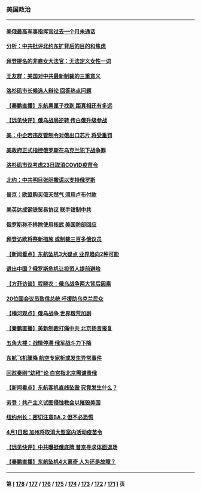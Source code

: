 ### 美国政治
---
#### [美俄最高军事指挥官过去一个月未通话](../../pages/ncid1078159/n13668744.md) 
#### [分析：中共批评北约东扩背后的目的和焦虑](../../pages/ncid1078159/n13668482.md) 
#### [拜登提名的非裔女大法官：无法定义女性一词](../../pages/ncid1078159/n13668589.md) 
#### [王友群：美国对中共最新制裁的三重意义](../../pages/ncid1078159/n13668319.md) 
#### [洛杉矶市长候选人辩论 回答热点问题](../../pages/ncid1078159/n13668655.md) 
#### [【秦鹏直播】东航黑匣子找到 距真相还有多远](../../pages/ncid1078159/n13668548.md) 
#### [【远见快评】俄乌战局逆转 传白俄升级参战](../../pages/ncid1078159/n13668537.md) 
#### [美：中企若违反管制令对俄出口芯片 将受重罚](../../pages/ncid1078159/n13668494.md) 
#### [美政府正式指控俄罗斯在乌克兰犯下战争罪](../../pages/ncid1078159/n13668421.md) 
#### [洛杉矶市议考虑23日取消COVID疫苗令](../../pages/ncid1078159/n13668285.md) 
#### [北约：中共明目张胆撒谎以支持俄罗斯](../../pages/ncid1078159/n13668125.md) 
#### [普京：欧盟购买俄天然气 须用卢布付款](../../pages/ncid1078159/n13668039.md) 
#### [美英达成钢铁贸易协议 联手钳制中共](../../pages/ncid1078159/n13667944.md) 
#### [俄罗斯称不排除使用核武 美国防部回应](../../pages/ncid1078159/n13667684.md) 
#### [拜登访欧将祭新措施 或制裁三百多俄议员](../../pages/ncid1078159/n13667607.md) 
#### [【新闻看点】东航坠机3大疑点 业界趋向2种可能](../../pages/ncid1078159/n13665816.md) 
#### [退出中国？俄罗斯危机让投资人提前避险](../../pages/ncid1078159/n13666253.md) 
#### [【方菲访谈】程晓农：俄乌战争两大背后因素](../../pages/ncid1078159/n13663299.md) 
#### [20位国会议员致信总统 吁援助乌克兰民众](../../pages/ncid1078159/n13666102.md) 
#### [【横河观点】俄乌战争 世界粮荒加剧](../../pages/ncid1078159/n13665827.md) 
#### [【秦鹏直播】美新制裁打痛中共 北京扬言报复](../../pages/ncid1078159/n13665803.md) 
#### [五角大楼：战情停滞 俄军战斗力下降](../../pages/ncid1078159/n13665494.md) 
#### [东航飞机骤降 航空专家析或发生异常事件](../../pages/ncid1078159/n13665233.md) 
#### [回怼秦刚“幼稚”论 白宫指北京需谴责俄](../../pages/ncid1078159/n13665019.md) 
#### [【新闻看点】东航客机直线坠毁 究竟发生什么？](../../pages/ncid1078159/n13663272.md) 
#### [劳登：共产主义试图侵蚀教会以摧毁美国](../../pages/ncid1078159/n13663433.md) 
#### [纽约州长：密切注意BA.2 但不必恐慌](../../pages/ncid1078159/n13663859.md) 
#### [4月1日起 加州将取消大型室内活动疫苗令](../../pages/ncid1078159/n13663500.md) 
#### [【远见快评】中共曝挺俄底牌 普京寻求体面退场](../../pages/ncid1078159/n13663256.md) 
#### [【秦鹏直播】东航坠机4大离奇 人为还是故障？](../../pages/ncid1078159/n13663222.md) 

---
#### 第 [ [178](./178.md) / [177](./177.md) / [176](./176.md) / [175](./175.md) / [174](./174.md) / [173](./173.md) / [172](./172.md) / [171](./171.md) ] 页
